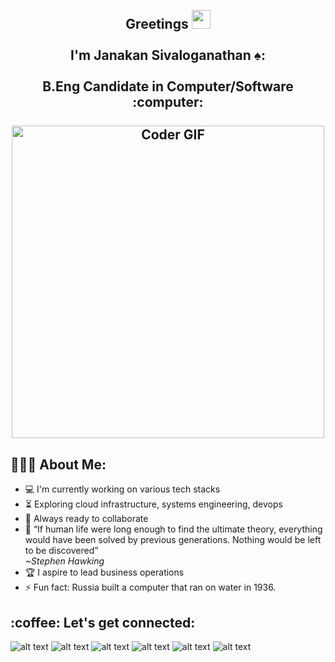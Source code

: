 <h2 align="center">
 <abc>
  <br>Greetings <img src="https://user-images.githubusercontent.com/42378118/110234147-e3259600-7f4e-11eb-95be-0c4047144dea.gif" width="30"><br>
  <br> I'm Janakan Sivaloganathan ♠️:<br>
  <br> B.Eng Candidate in Computer/Software :computer:<br>
  <br>
    <img src="https://media.giphy.com/media/SWoSkN6DxTszqIKEqv/giphy.gif" alt="Coder GIF" width="500">
 </abc>
</h2> 

<h2 align="left">👨🏻‍💻 About Me:</h2>

- :computer: I'm currently working on various tech stacks 
- :hourglass_flowing_sand:  Exploring cloud infrastructure, systems engineering, devops
- :rocket: Always ready to collaborate
- :dart: <q>If human life were long enough to find the ultimate theory, everything would have been solved by previous generations. Nothing would be left to be discovered</q> <address>~Stephen Hawking</address> 
- :trophy: I aspire to lead business operations 
- :zap: Fun fact: Russia built a computer that ran on water in 1936.<br>

<h2 align="left">:coffee: Let's get connected:</h2>

![alt text][1.1]
![alt text][2.1]
![alt text][3.1]
![alt text][4.1]
![alt text][5.1]
![alt text][6.1]

[1.1]: http://i.imgur.com/tXSoThF.png (twitter icon with padding)
[2.1]: http://i.imgur.com/P3YfQoD.png (facebook icon with padding)
[3.1]: http://i.imgur.com/yCsTjba.png (google plus icon with padding)
[4.1]: http://i.imgur.com/YckIOms.png (tumblr icon with padding)
[5.1]: http://i.imgur.com/1AGmwO3.png (dribbble icon with padding)
[6.1]: http://i.imgur.com/0o48UoR.png (github icon with padding)

